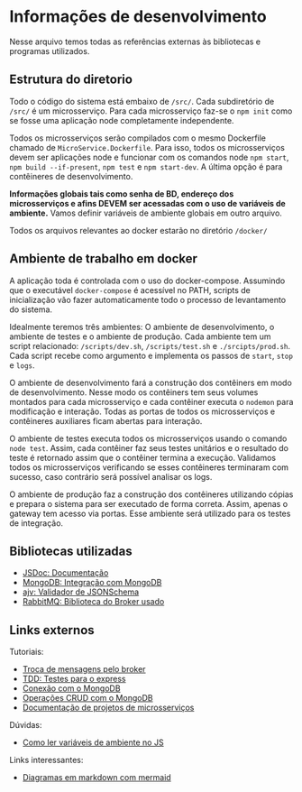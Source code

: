 # Informações de desenvolvimento

Nesse arquivo temos todas as referências externas às bibliotecas e programas utilizados.

## Estrutura do diretorio

Todo o código do sistema está embaixo de `/src/`. Cada subdiretório de `/src/` é um microsserviço. Para cada microsserviço faz-se o `npm init` como se fosse uma aplicação node completamente independente. 

Todos os microsserviços serão compilados com o mesmo Dockerfile chamado de `MicroService.Dockerfile`. Para isso, todos os microsserviços devem ser aplicações node e funcionar com os comandos node `npm start`, `npm build --if-present`, `npm test` e `npm start-dev`. A última opção é para contêineres de desenvolvimento. 

**Informações globais tais como senha de BD, endereço dos microsserviços e afins DEVEM ser acessadas com o uso de variáveis de ambiente.** Vamos definir variáveis de ambiente globais em outro arquivo.

Todos os arquivos relevantes ao docker estarão no diretório `/docker/`

## Ambiente de trabalho em docker

A aplicação toda é controlada com o uso do docker-compose. Assumindo que o executável `docker-compose` é acessível no PATH, scripts de inicialização vão fazer automaticamente todo o processo de levantamento do sistema. 

Idealmente teremos três ambientes: O ambiente de desenvolvimento, o ambiente de testes e o ambiente de produção. Cada ambiente tem um script relacionado: `/scripts/dev.sh`, `/scripts/test.sh` e `./srcipts/prod.sh`. Cada script recebe como argumento e implementa os passos de `start`, `stop` e  `logs`. 

O ambiente de desenvolvimento fará a construção dos contêiners em modo de desenvolvimento. Nesse modo os contêiners tem seus volumes montados para cada microsserviço e cada contêiner executa o `nodemon` para modificação e interação. Todas as portas de todos os microsserviços e contêineres auxiliares ficam abertas para interação. 

O ambiente de testes executa todos os microsserviços usando o comando `node test`. Assim, cada contêiner faz seus testes unitários e o resultado do teste é retornado assim que o contêiner termina a execução. Validamos todos os microsserviços verificando se esses contêineres terminaram com sucesso, caso contrário será possível analisar os logs.

O ambiente de produção faz a construção dos contêineres utilizando cópias e prepara o sistema para ser executado de forma correta. Assim, apenas o gateway tem acesso via portas. Esse ambiente será utilizado para os testes de integração.

## Bibliotecas utilizadas
* [JSDoc: Documentação](https://jsdoc.app/)
* [MongoDB: Integração com MongoDB](https://www.mongodb.com/docs/drivers/node/current/)
* [ajv: Validador de JSONSchema](https://github.com/ajv-validator/ajv)
* [RabbitMQ: Biblioteca do Broker usado]()

## Links externos

Tutoriais:
* [Troca de mensagens pelo broker](https://www.rabbitmq.com/tutorials/tutorial-one-javascript.html)
* [TDD: Testes para o express](https://www.luiztools.com.br/post/tdd-como-criar-integration-tests-em-node-js-com-jest/)
* [Conexão com o MongoDB](https://www.mongodb.com/blog/post/quick-start-nodejs-mongodb-how-to-get-connected-to-your-database)
* [Operações CRUD com o MongoDB](https://www.mongodb.com/developer/languages/javascript/node-crud-tutorial/) 
* [Documentação de projetos de microsserviços](https://rst.software/blog/2019/03/my-approach-to-documenting-javascript-projects/)


Dúvidas:
* [Como ler variáveis de ambiente no JS](https://nodejs.dev/learn/how-to-read-environment-variables-from-nodejs)

Links interessantes:
* [Diagramas em markdown com mermaid](https://mermaid-js.github.io/mermaid/#/)